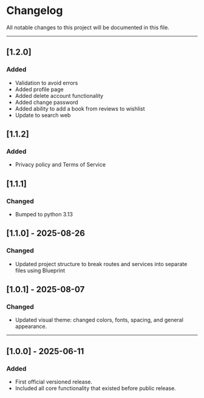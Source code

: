 # Changelog
All notable changes to this project will be documented in this file.

---

## [1.2.0]
### Added
- Validation to avoid errors
- Added profile page
- Added delete account functionality
- Added change password
- Added ability to add a book from reviews to wishlist
- Update to search web

## [1.1.2]
### Added
- Privacy policy and Terms of Service

## [1.1.1]
### Changed
- Bumped to python 3.13

## [1.1.0] - 2025-08-26
### Changed
- Updated project structure to break routes and services into separate files using Blueprint 

## [1.0.1] - 2025-08-07
### Changed
- Updated visual theme: changed colors, fonts, spacing, and general appearance.

---

## [1.0.0] - 2025-06-11
### Added
- First official versioned release.
- Included all core functionality that existed before public release.
